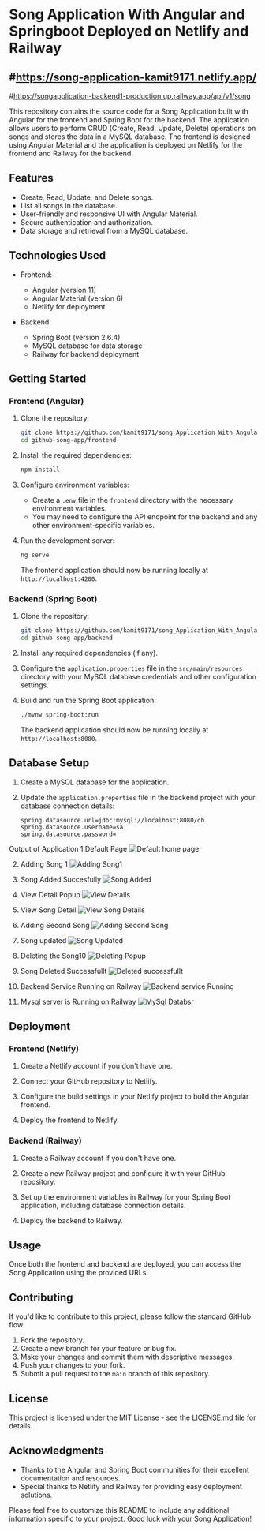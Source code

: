 
# Song Application With Angular and Springboot Deployed on Netlify and Railway
#https://song-application-kamit9171.netlify.app/
----------------------------------------------------------------------------------
#https://songapplication-backend1-production.up.railway.app/api/v1/song

This repository contains the source code for a Song Application built with Angular for the frontend and Spring Boot for the backend. The application allows users to perform CRUD (Create, Read, Update, Delete) operations on songs and stores the data in a MySQL database. The frontend is designed using Angular Material and the application is deployed on Netlify for the frontend and Railway for the backend.

## Features

- Create, Read, Update, and Delete songs.
- List all songs in the database.
- User-friendly and responsive UI with Angular Material.
- Secure authentication and authorization.
- Data storage and retrieval from a MySQL database.

## Technologies Used

- Frontend:
  - Angular (version 11)
  - Angular Material (version 6)
  - Netlify for deployment

- Backend:
  - Spring Boot (version 2.6.4)
  - MySQL database for data storage
  - Railway for backend deployment

## Getting Started

### Frontend (Angular)

1. Clone the repository:

   ```bash
   git clone https://github.com/kamit9171/song_Application_With_Angular_and_Springboot.git
   cd github-song-app/frontend
   ```

2. Install the required dependencies:

   ```bash
   npm install
   ```

3. Configure environment variables:

   - Create a `.env` file in the `frontend` directory with the necessary environment variables.
   - You may need to configure the API endpoint for the backend and any other environment-specific variables.

4. Run the development server:

   ```bash
   ng serve
   ```

   The frontend application should now be running locally at `http://localhost:4200`.

### Backend (Spring Boot)

1. Clone the repository:

   ```bash
   git clone https://github.com/kamit9171/song_Application_With_Angular_and_Springboot.git
   cd github-song-app/backend
   ```

2. Install any required dependencies (if any).

3. Configure the `application.properties` file in the `src/main/resources` directory with your MySQL database credentials and other configuration settings.

4. Build and run the Spring Boot application:

   ```bash
   ./mvnw spring-boot:run
   ```

   The backend application should now be running locally at `http://localhost:8080`.

## Database Setup

1. Create a MySQL database for the application.

2. Update the `application.properties` file in the backend project with your database connection details:

   ```properties
   spring.datasource.url=jdbc:mysql://localhost:8080/db
   spring.datasource.username=sa
   spring.datasource.password=
   ```
Output of Application
1.Default Page
![Default home page](https://github.com/kamit9171/song_Application_With_Angular_and_Springboot/assets/55205232/80558a9d-1c14-4e12-bcfa-21ea4a7aa213)

2. Adding Song 1
![Adding Song1](https://github.com/kamit9171/song_Application_With_Angular_and_Springboot/assets/55205232/d2c69c20-5f49-48f2-baa1-454521973d5e)
 
3. Song Added Succesfully
![Song Added](https://github.com/kamit9171/song_Application_With_Angular_and_Springboot/assets/55205232/0ef40ad0-bcd9-46e3-a862-1cd468b2bea9)

4. View Detail Popup
![View Details](https://github.com/kamit9171/song_Application_With_Angular_and_Springboot/assets/55205232/26687440-7e52-41fc-9f4d-2e7dc5038d48)

5. View Song Detail
![View Song Details](https://github.com/kamit9171/song_Application_With_Angular_and_Springboot/assets/55205232/38683e9b-6335-4175-bb7d-fc772ef63379)

6. Adding Second Song
![Adding Second Song](https://github.com/kamit9171/song_Application_With_Angular_and_Springboot/assets/55205232/d5251aba-c904-473c-8616-4f727b580a25)

7. Song updated
![Song Updated](https://github.com/kamit9171/song_Application_With_Angular_and_Springboot/assets/55205232/33159b47-90a0-4fc1-a2ce-3da6f41034b9)

8. Deleting the Song10
![Deleting Popup](https://github.com/kamit9171/song_Application_With_Angular_and_Springboot/assets/55205232/39ba454a-d093-4681-be77-8524bc166fd7)

9. Song Deleted Successfullt
![Deleted successfullt](https://github.com/kamit9171/song_Application_With_Angular_and_Springboot/assets/55205232/6ef495db-47ed-44a4-a73e-704b4781ad93)

10.  Backend Service Running on Railway
![Backend service Running](https://github.com/kamit9171/song_Application_With_Angular_and_Springboot/assets/55205232/356a10c4-fe89-49f9-8ea8-0bb450e255a6)

11. Mysql server is Running on Railway
![MySql Databsr](https://github.com/kamit9171/song_Application_With_Angular_and_Springboot/assets/55205232/e2440f7a-96a9-4dd4-8073-087cd3c644cd)




## Deployment

### Frontend (Netlify)

1. Create a Netlify account if you don't have one.

2. Connect your GitHub repository to Netlify.

3. Configure the build settings in your Netlify project to build the Angular frontend.

4. Deploy the frontend to Netlify.

### Backend (Railway)

1. Create a Railway account if you don't have one.

2. Create a new Railway project and configure it with your GitHub repository.

3. Set up the environment variables in Railway for your Spring Boot application, including database connection details.

4. Deploy the backend to Railway.

## Usage

Once both the frontend and backend are deployed, you can access the Song Application using the provided URLs.

## Contributing

If you'd like to contribute to this project, please follow the standard GitHub flow:

1. Fork the repository.
2. Create a new branch for your feature or bug fix.
3. Make your changes and commit them with descriptive messages.
4. Push your changes to your fork.
5. Submit a pull request to the `main` branch of this repository.

## License

This project is licensed under the MIT License - see the [LICENSE.md](LICENSE.md) file for details.

## Acknowledgments

- Thanks to the Angular and Spring Boot communities for their excellent documentation and resources.
- Special thanks to Netlify and Railway for providing easy deployment solutions.

Please feel free to customize this README to include any additional information specific to your project. Good luck with your Song Application!
